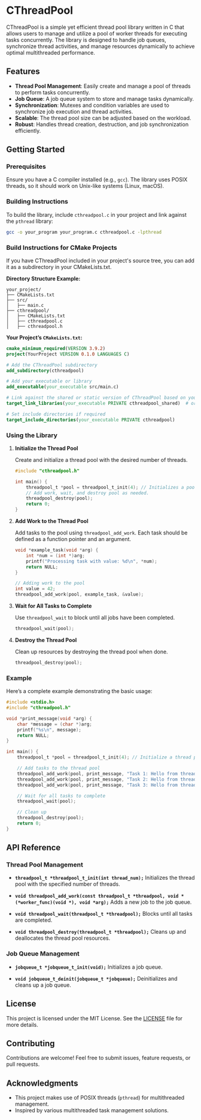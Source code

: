 # CThreadPool

CThreadPool is a simple yet efficient thread pool library written in C that allows users to manage and utilize a pool of worker threads for executing tasks concurrently. The library is designed to handle job queues, synchronize thread activities, and manage resources dynamically to achieve optimal multithreaded performance.

## Features

- **Thread Pool Management**: Easily create and manage a pool of threads to perform tasks concurrently.
- **Job Queue**: A job queue system to store and manage tasks dynamically.
- **Synchronization**: Mutexes and condition variables are used to synchronize job execution and thread activities.
- **Scalable**: The thread pool size can be adjusted based on the workload.
- **Robust**: Handles thread creation, destruction, and job synchronization efficiently.

## Getting Started

### Prerequisites

Ensure you have a C compiler installed (e.g., `gcc`). The library uses POSIX threads, so it should work on Unix-like systems (Linux, macOS). 

### Building Instructions

To build the library, include `cthreadpool.c` in your project and link against the `pthread` library:

```sh
gcc -o your_program your_program.c cthreadpool.c -lpthread
```

### Build Instructions for CMake Projects

If you have CThreadPool included in your project's source tree, you can add it as a subdirectory in your CMakeLists.txt.

**Directory Structure Example:**

```
your_project/
├── CMakeLists.txt
├── src/
│   ├── main.c
├── cthreadpool/
│   ├── CMakeLists.txt
│   ├── cthreadpool.c
│   ├── cthreadpool.h
```

**Your Project’s `CMakeLists.txt`:**

```cmake
cmake_minimum_required(VERSION 3.9.2)
project(YourProject VERSION 0.1.0 LANGUAGES C)

# Add the CThreadPool subdirectory
add_subdirectory(cthreadpool)

# Add your executable or library
add_executable(your_executable src/main.c)

# Link against the shared or static version of CThreadPool based on your preference
target_link_libraries(your_executable PRIVATE cthreadpool_shared)  # or cthreadpool for static

# Set include directories if required
target_include_directories(your_executable PRIVATE cthreadpool)
```

### Using the Library

1. **Initialize the Thread Pool**

   Create and initialize a thread pool with the desired number of threads.

   ```c
   #include "cthreadpool.h"

   int main() {
       threadpool_t *pool = threadpool_t_init(4); // Initializes a pool with 4 threads.
       // Add work, wait, and destroy pool as needed.
       threadpool_destroy(pool);
       return 0;
   }
   ```

2. **Add Work to the Thread Pool**

   Add tasks to the pool using `threadpool_add_work`. Each task should be defined as a function pointer and an argument.

   ```c
   void *example_task(void *arg) {
       int *num = (int *)arg;
       printf("Processing task with value: %d\n", *num);
       return NULL;
   }

   // Adding work to the pool
   int value = 42;
   threadpool_add_work(pool, example_task, &value);
   ```

3. **Wait for All Tasks to Complete**

   Use `threadpool_wait` to block until all jobs have been completed.

   ```c
   threadpool_wait(pool);
   ```

4. **Destroy the Thread Pool**

   Clean up resources by destroying the thread pool when done.

   ```c
   threadpool_destroy(pool);
   ```

### Example

Here’s a complete example demonstrating the basic usage:

```c
#include <stdio.h>
#include "cthreadpool.h"

void *print_message(void *arg) {
    char *message = (char *)arg;
    printf("%s\n", message);
    return NULL;
}

int main() {
    threadpool_t *pool = threadpool_t_init(4); // Initialize a thread pool with 4 threads

    // Add tasks to the thread pool
    threadpool_add_work(pool, print_message, "Task 1: Hello from thread 1!");
    threadpool_add_work(pool, print_message, "Task 2: Hello from thread 2!");
    threadpool_add_work(pool, print_message, "Task 3: Hello from thread 3!");

    // Wait for all tasks to complete
    threadpool_wait(pool);

    // Clean up
    threadpool_destroy(pool);
    return 0;
}
```

## API Reference

### Thread Pool Management

- **`threadpool_t *threadpool_t_init(int thread_num);`**
  Initializes the thread pool with the specified number of threads.

- **`void threadpool_add_work(const threadpool_t *threadpool, void *(*worker_func)(void *), void *arg);`**
  Adds a new job to the job queue.

- **`void threadpool_wait(threadpool_t *threadpool);`**
  Blocks until all tasks are completed.

- **`void threadpool_destroy(threadpool_t *threadpool);`**
  Cleans up and deallocates the thread pool resources.

### Job Queue Management

- **`jobqueue_t *jobqueue_t_init(void);`**
  Initializes a job queue.

- **`void jobqueue_t_deinit(jobqueue_t *jobqueue);`**
  Deinitializes and cleans up a job queue.

## License

This project is licensed under the MIT License. See the [LICENSE](LICENSE) file for more details.

## Contributing

Contributions are welcome! Feel free to submit issues, feature requests, or pull requests.

## Acknowledgments

- This project makes use of POSIX threads (`pthread`) for multithreaded management.
- Inspired by various multithreaded task management solutions.
